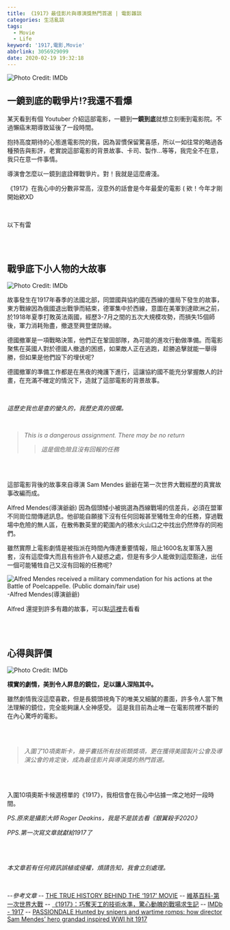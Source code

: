 ```yaml
---
title: 《1917》最佳影片與導演獎熱門首選 | 電影雜談
categories: 生活亂談
tags:
  - Movie
  - Life
keyword: '1917,電影,Movie'
abbrlink: 3056929099
date: 2020-02-19 19:32:18
---
```

![](https://i.imgur.com/gNqhTxF.jpg "Photo Credit: IMDb")

## 一鏡到底的戰爭片!?我還不看爆

某天看到有個 Youtuber 介紹這部電影，一聽到**一鏡到底**就想立刻衝到電影院。不過懶癌末期導致延後了一段時間。

抱持高度期待的心態進電影院的我，因為習慣保留驚喜感，所以一如往常的略過各種預告與影評，老實說這部電影的背景故事、卡司、製作...等等，我完全不在意，我只在意一件事情。

導演會怎麼以一鏡到底詮釋戰爭片。對！我就是這麼膚淺。

《1917》在我心中的分數非常高，沒意外的話會是今年最愛的電影 
( 欸！今年才剛開始欸XD

</br>

<!-- more -->

以下有雷

</br>
</br>

## 戰爭底下小人物的大故事
![](https://i.imgur.com/X2AhDOh.jpg "Photo Credit: IMDb")

故事發生在1917年春季的法國北部，同盟國與協約國在西線的僵局下發生的故事，東方戰線因為俄國退出戰爭而結束，德軍集中於西線，意圖在美軍到達歐洲之前，於1918年夏季打敗英法兩國，經歷3-7月之間的五次大規模攻勢，而損失15個師後，軍力消耗殆盡，撤退至興登堡防線。

德國撤軍是一項戰略決策，他們正在鞏固部隊，為可能的進攻行動做準備。而電影聚焦在英國人對於德國人撤退的困惑，如果敵人正在逃跑，趁勝追擊就能一舉得勝，但如果是他們設下的埋伏呢?

德國撤軍的準備工作都是在黑夜的掩護下進行，這讓協約國不能充分掌握敵人的計畫，在充滿不確定的情況下，造就了這部電影的背景故事。

</br>

*這歷史我也是查的蠻久的，我歷史真的很爛。*

</br>

> *This is a dangerous assignment. There may be no return*
>
> >*這是個危險且沒有回報的任務*

</br>
</br>

這部電影背後的故事來自導演 Sam Mendes 爺爺在第一次世界大戰經歷的真實故事改編而成。

Alfred Mendes(導演爺爺) 因為個頭矮小被挑選為西線戰場的信差兵，必須在盟軍不同崗位間傳遞訊息。他卻能自願接下沒有任何回報甚至犧牲生命的任務，穿過戰場中危險的無人區，在散佈數英里的範圍內的積水火山口之中找出仍然倖存的同袍們。

雖然實際上電影劇情是被指派在時間內傳達重要情報，阻止1600名友軍落入圈套，沒有這麼偉大而且有些許令人疑惑之處，但是有多少人能做到這麼豁達，出任一個可能犧牲自己又沒有回報的任務呢?

![](https://i.imgur.com/KTqfGtJ.jpg "Alfred Mendes received a military commendation for his actions at the Battle of Poelcappelle. (Public domain/fair use)")
-Alfred Mendes(導演爺爺)

Alfred 還提到許多有趣的故事，可以點[這裡](https://www.thesun.co.uk/tvandshowbiz/9701981/sam-mendes-1917-cumberbatch-grandad/)去看看

</br>
</br>


## 心得與評價

![](https://i.imgur.com/uSGLDFM.jpg "Photo Credit: IMDb")

**樸實的劇情，美到令人屏息的鏡位，足以讓人深陷其中。**

雖然劇情我沒這麼喜歡，但是長鏡頭視角下的唯美又細膩的畫面，許多令人當下無法理解的鏡位，完全能夠讓人全神感受。
這是我目前為止唯一在電影院裡不斷的在內心驚呼的電影。

</br>
</br>

>*入圍了10項奧斯卡，幾乎囊括所有技術類獎項，更在獲得美國製片公會及導演公會的肯定後，成為最佳影片與導演獎的熱門首選。*

</br>
</br>

入圍10項奧斯卡候選榜單的《1917》，我相信會在我心中佔據一席之地好一段時間。

*PS.原來是攝影大師 Roger Deakins，我是不是該去看《銀翼殺手2020》*

*PPS.第一次寫文章就獻給1917了*

</br>
</br>


*本文章若有任何資訊誤植或侵權，煩請告知，我會立刻處理。*

</br>

--*參考文章*
-- [THE TRUE HISTORY BEHIND THE ‘1917’ MOVIE](https://www.smithsonianmag.com/history/true-history-behind-1917-movie-180973800/)
-- [維基百科-第一次世界大戰](https://zh.wikipedia.org/wiki/%E7%AC%AC%E4%B8%80%E6%AC%A1%E4%B8%96%E7%95%8C%E5%A4%A7%E6%88%98)
-- [《1917》：巧奪天工的技術水準，驚心動魄的戰場求生記](https://www.thenewslens.com/article/130644)
-- [IMDb - 1917](https://www.imdb.com/title/tt8579674/mediaindex?ref_=tt_pv_mi_sm)
-- [PASSIONDALE Hunted by snipers and wartime romps: how director Sam Mendes’ hero grandad inspired WWI hit 1917](https://www.thesun.co.uk/tvandshowbiz/9701981/sam-mendes-1917-cumberbatch-grandad/)